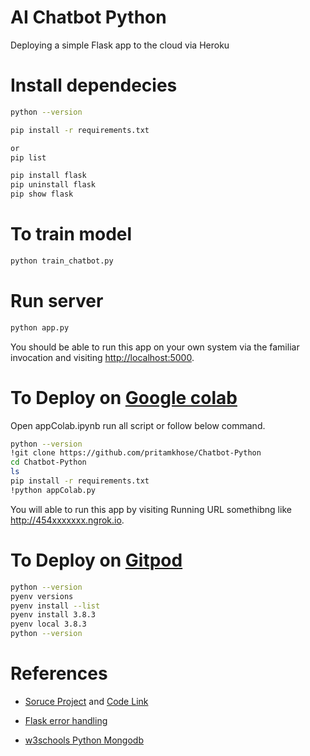 # AI Chatbot Python
Deploying a simple Flask app to the cloud via Heroku

# Install dependecies

```sh
python --version

pip install -r requirements.txt

or 
pip list

pip install flask
pip uninstall flask
pip show flask

```
# To train model

```sh
python train_chatbot.py
```

# Run server

```sh
python app.py
```

You should be able to run this app on your own system via the familiar invocation and visiting [http://localhost:5000](http://localhost:5000).

# To Deploy on [Google colab](https://colab.research.google.com)

Open appColab.ipynb run all script or follow below command.

```sh
python --version
!git clone https://github.com/pritamkhose/Chatbot-Python
cd Chatbot-Python
ls
pip install -r requirements.txt
!python appColab.py
```
You will able to run this app by visiting Running URL somethibng like http://454xxxxxxx.ngrok.io.

# To Deploy on [Gitpod](https://gitpod.io/#https://github.com/pritamkhose/Chatbot-Python)

```sh
python --version
pyenv versions
pyenv install --list
pyenv install 3.8.3
pyenv local 3.8.3
python --version
```
# References
* [Soruce Project](https://data-flair.training/blogs/python-chatbot-project/) and [Code Link](https://data-flair.training/blogs/download-python-chatbot-data-project-source-code/)

* [Flask error handling](https://flask.palletsprojects.com/en/1.1.x/patterns/errorpages/)

* [w3schools Python Mongodb](https://www.w3schools.com/python/python_mongodb_getstarted.asp)


